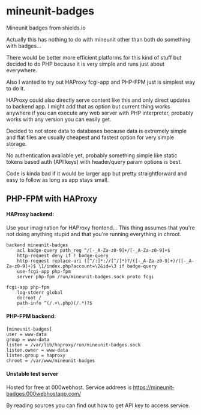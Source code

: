 # mineunit-badges

Mineunit badges from shields.io

Actually this has nothing to do with mineunit other than both do something with badges...

There would be better more efficient platforms for this kind of stuff
but decided to do PHP because it is very simple and runs just about everywhere.

Also I wanted to try out HAProxy fcgi-app and PHP-FPM just is simplest way to do it.

HAProxy could also directly serve content like this and only direct updates to backend app.
I might add that as option but current thing works anywhere if you can execute any
web server with PHP interpreter, probably works with any version you can easily get.

Decided to not store data to databases because data is extremely simple and flat files
are usually cheapest and fastest option for very simple storage.

No authentication available yet, probably something simple like static
tokens based auth (API keys) with header/query param options is best.

Code is kinda bad if it would be larger app but pretty straightforward and easy to follow as long as app stays small.

## PHP-FPM with HAProxy

#### HAProxy backend:

Use your imagination for HAProxy frontend...
This thing assumes that you're not doing anything stupid and that you're running everything in chroot.

```haproxy
backend mineunit-badges
	acl badge-query path_reg ^/[-_A-Za-z0-9]+/[-_A-Za-z0-9]+$
	http-request deny if ! badge-query
	http-request replace-uri ([^/:]*://[^/]*)?/([-_A-Za-z0-9]+)/([-_A-Za-z0-9]+)$ \1/index.php?account=\2&id=\3 if badge-query
	use-fcgi-app php-fpm
	server php-fpm /run/mineunit-badges.sock proto fcgi

fcgi-app php-fpm
	log-stderr global
	docroot /
	path-info ^(/.+\.php)(/.*)?$
```

#### PHP-FPM backend:

```
[mineunit-badges]
user = www-data
group = www-data
listen = /var/lib/haproxy/run/mineunit-badges.sock
listen.owner = www-data
listen.group = haproxy
chroot = /var/www/mineunit-badges
```

#### Unstable test server

Hosted for free at 000webhost. Service addrees is https://mineunit-badges.000webhostapp.com/

By reading sources you can find out how to get API key to access service.
